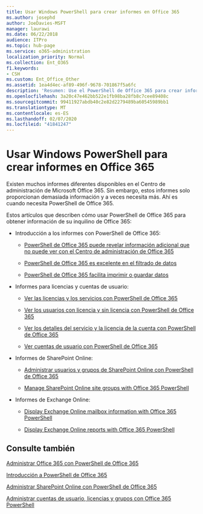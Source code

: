 ```yaml
---
title: Usar Windows PowerShell para crear informes en Office 365
ms.author: josephd
author: JoeDavies-MSFT
manager: laurawi
ms.date: 06/22/2018
audience: ITPro
ms.topic: hub-page
ms.service: o365-administration
localization_priority: Normal
ms.collection: Ent_O365
f1.keywords:
- CSH
ms.custom: Ent_Office_Other
ms.assetid: 1ea4d4ec-af89-496f-9678-701867f5a6fc
description: 'Resumen: Use el PowerShell de Office 365 para crear informes que no se pueden crear en el Centro de administración de Office 365.'
ms.openlocfilehash: 3a20c47e462bb522e1fb98ba28fb8c7cee89408c
ms.sourcegitcommit: 99411927abdb40c2e82d2279489ba60545989bb1
ms.translationtype: MT
ms.contentlocale: es-ES
ms.lasthandoff: 02/07/2020
ms.locfileid: "41841247"
---
```

# <a name="use-windows-powershell-to-create-reports-in-office-365"></a>Usar Windows PowerShell para crear informes en Office 365

Existen muchos informes diferentes disponibles en el Centro de administración de Microsoft Office 365. Sin embargo, estos informes solo proporcionan demasiada información y a veces necesita más. Ahí es cuando necesita PowerShell de Office 365.
  
Estos artículos que describen cómo usar PowerShell de Office 365 para obtener información de su inquilino de Office 365:
  
- Introducción a los informes con PowerShell de Office 365:
    
  - [PowerShell de Office 365 puede revelar información adicional que no puede ver con el Centro de administración de Office 365](https://technet.microsoft.com/library/dn568034.aspx#reveal)
    
  - [PowerShell de Office 365 es excelente en el filtrado de datos](https://technet.microsoft.com/library/dn568034.aspx#filter)
    
  - [PowerShell de Office 365 facilita imprimir o guardar datos](https://technet.microsoft.com/library/dn568034.aspx#printsave)
    
- Informes para licencias y cuentas de usuario:
    
  - [Ver las licencias y los servicios con PowerShell de Office 365](view-licenses-and-services-with-office-365-powershell.md)
    
  - [Ver los usuarios con licencia y sin licencia con PowerShell de Office 365](view-licensed-and-unlicensed-users-with-office-365-powershell.md)
    
  - [Ver los detalles del servicio y la licencia de la cuenta con PowerShell de Office 365](view-account-license-and-service-details-with-office-365-powershell.md)
    
  - [Ver cuentas de usuario con PowerShell de Office 365](view-user-accounts-with-office-365-powershell.md)
    
- Informes de SharePoint Online:
    
  - [Administrar usuarios y grupos de SharePoint Online con PowerShell de Office 365](https://technet.microsoft.com/library/9680af2e-a965-4e62-92ee-da72105c7800.aspx)
    
  - [Manage SharePoint Online site groups with Office 365 PowerShell](https://technet.microsoft.com/library/122f4099-c78d-4cce-bab0-4343b04596ae.aspx)
    
- Informes de Exchange Online:
    
  - [Display Exchange Online mailbox information with Office 365 PowerShell](https://technet.microsoft.com/library/13843002-56ca-4b75-81c5-84386522b01b.aspx)
    
  - [Display Exchange Online reports with Office 365 PowerShell](https://technet.microsoft.com/library/4873a063-9fc4-4ed9-826a-6e935fef61d4.aspx)
    
## <a name="see-also"></a>Consulte también

[Administrar Office 365 con PowerShell de Office 365](manage-office-365-with-office-365-powershell.md)
  
[Introducción a PowerShell de Office 365](getting-started-with-office-365-powershell.md)
  
[Administrar SharePoint Online con PowerShell de Office 365](manage-sharepoint-online-with-office-365-powershell.md)
  
[Administrar cuentas de usuario, licencias y grupos con Office 365 PowerShell](manage-user-accounts-and-licenses-with-office-365-powershell.md)
  
